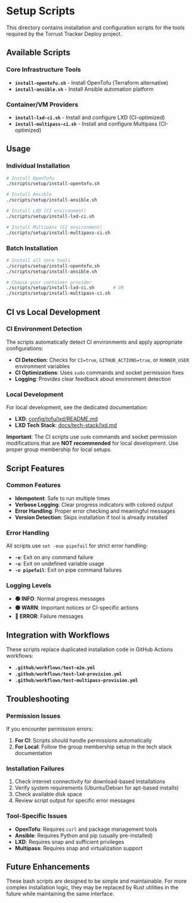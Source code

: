 # Setup Scripts

This directory contains installation and configuration scripts for the tools required by the Torrust Tracker Deploy project.

## Available Scripts

### Core Infrastructure Tools

- **`install-opentofu.sh`** - Install OpenTofu (Terraform alternative)
- **`install-ansible.sh`** - Install Ansible automation platform

### Container/VM Providers

- **`install-lxd-ci.sh`** - Install and configure LXD (CI-optimized)
- **`install-multipass-ci.sh`** - Install and configure Multipass (CI-optimized)

## Usage

### Individual Installation

```bash
# Install OpenTofu
./scripts/setup/install-opentofu.sh

# Install Ansible
./scripts/setup/install-ansible.sh

# Install LXD (CI environment)
./scripts/setup/install-lxd-ci.sh

# Install Multipass (CI environment)
./scripts/setup/install-multipass-ci.sh
```

### Batch Installation

```bash
# Install all core tools
./scripts/setup/install-opentofu.sh
./scripts/setup/install-ansible.sh

# Choose your container provider
./scripts/setup/install-lxd-ci.sh       # OR
./scripts/setup/install-multipass-ci.sh
```

## CI vs Local Development

### CI Environment Detection

The scripts automatically detect CI environments and apply appropriate configurations:

- **CI Detection**: Checks for `CI=true`, `GITHUB_ACTIONS=true`, or `RUNNER_USER` environment variables
- **CI Optimizations**: Uses `sudo` commands and socket permission fixes
- **Logging**: Provides clear feedback about environment detection

### Local Development

For local development, see the dedicated documentation:

- **LXD**: [config/tofu/lxd/README.md](../../config/tofu/lxd/README.md)
- **LXD Tech Stack**: [docs/tech-stack/lxd.md](../../docs/tech-stack/lxd.md)

**Important**: The CI scripts use `sudo` commands and socket permission modifications that are **NOT recommended** for local development. Use proper group membership for local setups.

## Script Features

### Common Features

- **Idempotent**: Safe to run multiple times
- **Verbose Logging**: Clear progress indicators with colored output
- **Error Handling**: Proper error checking and meaningful messages
- **Version Detection**: Skips installation if tool is already installed

### Error Handling

All scripts use `set -euo pipefail` for strict error handling:

- **`-e`**: Exit on any command failure
- **`-u`**: Exit on undefined variable usage
- **`-o pipefail`**: Exit on pipe command failures

### Logging Levels

- **🟢 INFO**: Normal progress messages
- **🟡 WARN**: Important notices or CI-specific actions
- **🔴 ERROR**: Failure messages

## Integration with Workflows

These scripts replace duplicated installation code in GitHub Actions workflows:

- **`.github/workflows/test-e2e.yml`**
- **`.github/workflows/test-lxd-provision.yml`**
- **`.github/workflows/test-multipass-provision.yml`**

## Troubleshooting

### Permission Issues

If you encounter permission errors:

1. **For CI**: Scripts should handle permissions automatically
2. **For Local**: Follow the group membership setup in the tech stack documentation

### Installation Failures

1. Check internet connectivity for download-based installations
2. Verify system requirements (Ubuntu/Debian for apt-based installs)
3. Check available disk space
4. Review script output for specific error messages

### Tool-Specific Issues

- **OpenTofu**: Requires `curl` and package management tools
- **Ansible**: Requires Python and pip (usually pre-installed)
- **LXD**: Requires snap and sufficient privileges
- **Multipass**: Requires snap and virtualization support

## Future Enhancements

These bash scripts are designed to be simple and maintainable. For more complex installation logic, they may be replaced by Rust utilities in the future while maintaining the same interface.
